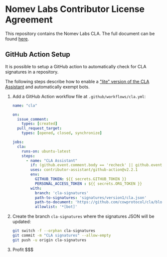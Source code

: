 # Nomev Labs Contributor License Agreement

This repository contains the Nomev Labs CLA. The full document can be found
[here](./CLA.md).

## GitHub Action Setup

It is possible to setup a GitHub action to automatically check for CLA
signatures in a repository.

The following steps describe how to enable a
["lite" version of the CLA Assistant](https://github.com/contributor-assistant/github-action)
and automatically exempt bots.

1. Add a GitHub Action workflow file at `.github/workflows/cla.yml`:
   ```yml
   name: "cla"

   on:
     issue_comment:
       types: [created]
     pull_request_target:
       types: [opened, closed, synchronize]

   jobs:
     cla:
       runs-on: ubuntu-latest
       steps:
         - name: "CLA Assistant"
           if: (github.event.comment.body == 'recheck' || github.event.comment.body == 'I have read the CLA Document and I hereby sign the CLA') || github.event_name == 'pull_request_target'
           uses: contributor-assistant/github-action@v2.2.1
           env:
             GITHUB_TOKEN: ${{ secrets.GITHUB_TOKEN }}
             PERSONAL_ACCESS_TOKEN : ${{ secrets.ORG_TOKEN }}
           with:
             branch: 'cla-signatures'
             path-to-signatures: 'signatures/version1/cla.json'
             path-to-document: 'https://github.com/cowprotocol/cla/blob/main/CLA.md'
             allowlist: '*[bot]'
   ```
2. Create the branch `cla-signatures` where the signatures JSON will be updated:
   ```sh
   git switch -f --orphan cla-signatures
   git commit -m "CLA signatures" --allow-empty
   git push -u origin cla-signatures
   ```
3. Profit $$$
